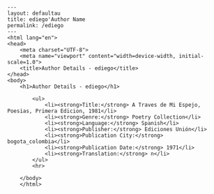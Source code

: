 
    ---
    layout: defaultau
    title: ediego'Author Name 
    permalink: /ediego
    ---
    <html lang="en">
    <head>
        <meta charset="UTF-8">
        <meta name="viewport" content="width=device-width, initial-scale=1.0">
        <title>Author Details - ediego</title>
    </head>
    <body>
        <h1>Author Details - ediego</h1>
        
            <ul>
                <li><strong>Title:</strong> A Traves de Mi Espejo, Poesias, Primera Edicion, 1981</li>
                <li><strong>Genre:</strong> Poetry Collection</li>
                <li><strong>Language:</strong> Spanish</li>
                <li><strong>Publisher:</strong> Ediciones Unión</li>
                <li><strong>Publication City:</strong> bogota_colombia</li>
                <li><strong>Publication Date:</strong> 1971</li>
                <li><strong>Translation:</strong> n</li>
            </ul>
            <hr>
            
        </body>
        </html>
        